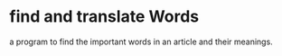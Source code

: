 # find and translate Words
 a program to find the important words in an article and their meanings.
